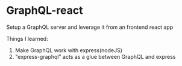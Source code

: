 # GraphQL-react
Setup a GraphQL server and leverage it from an frontend react app

Things I learned:
1. Make GraphQL work with express(nodeJS)
2. "express-graphql" acts as a glue between GraphQL and express

